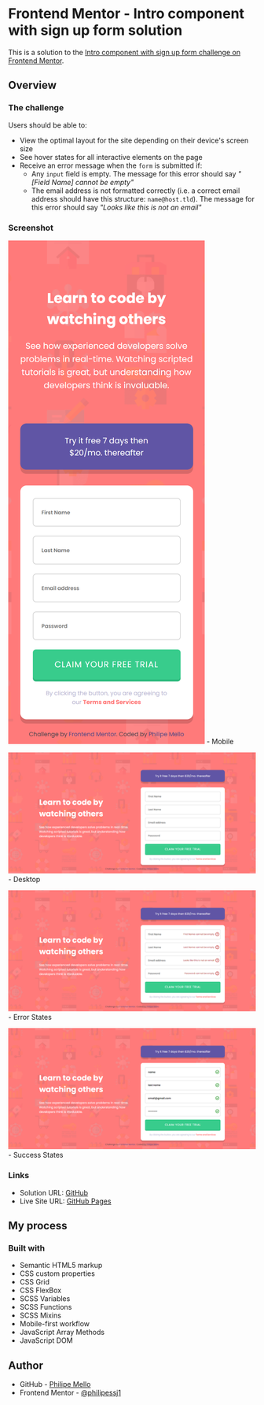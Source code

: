 # Frontend Mentor - Intro component with sign up form solution

This is a solution to the [Intro component with sign up form challenge on Frontend Mentor](https://www.frontendmentor.io/challenges/intro-component-with-signup-form-5cf91bd49edda32581d28fd1).

## Overview

### The challenge

Users should be able to:

- View the optimal layout for the site depending on their device's screen size
- See hover states for all interactive elements on the page
- Receive an error message when the `form` is submitted if:
  - Any `input` field is empty. The message for this error should say *"[Field Name] cannot be empty"*
  - The email address is not formatted correctly (i.e. a correct email address should have this structure: `name@host.tld`). The message for this error should say *"Looks like this is not an email"*

### Screenshot

![](screenshots/mobile.png) - Mobile

![](screenshots/desktop.png) - Desktop

![](screenshots/error-states.png) - Error States

![](screenshots/success-states.png) - Success States


### Links

- Solution URL: [GitHub](https://github.com/Philipessj1/Intro-component-with-sign-up-form)
- Live Site URL: [GitHub Pages](https://philipessj1.github.io/Intro-component-with-sign-up-form/)

## My process

### Built with

- Semantic HTML5 markup
- CSS custom properties
- CSS Grid
- CSS FlexBox
- SCSS Variables
- SCSS Functions
- SCSS Mixins
- Mobile-first workflow
- JavaScript Array Methods
- JavaScript DOM


## Author

- GitHub - [Philipe Mello](https://github.com/Philipessj1)
- Frontend Mentor - [@philipessj1](https://www.frontendmentor.io/profile/Philipessj1)

